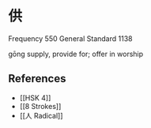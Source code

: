# 供
Frequency 550
General Standard 1138

gōng
supply, provide for; offer in worship

## References
- [[HSK 4]]
- [[8 Strokes]]
- [[人 Radical]]